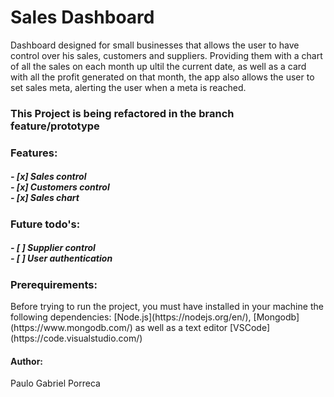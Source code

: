 <h1>Sales Dashboard</h1>
<p>Dashboard designed for small businesses that allows the user to have control over his sales, customers and suppliers. Providing them with a chart of all the sales on each month up ultil the current date, as well as a card with all the profit generated on that month, the app also allows the user to set sales meta, alerting the user when a meta is reached.</p>



<h3><b>This Project is being refactored in the branch feature/prototype</b></h3>

<h3>Features: <h5>
- [x] Sales control
  <br>
- [x] Customers control
  <br>
- [x] Sales chart
  <br>
  
  <h3>Future todo's: <h5>
- [ ] Supplier control
  <br>
- [ ] User authentication
  <br>




<h3>Prerequirements:</h3>
<p>Before trying to run the project, you must have installed in your machine the following dependencies:
[Node.js](https://nodejs.org/en/), [Mongodb](https://www.mongodb.com/) as well as a text editor [VSCode](https://code.visualstudio.com/)</p>

<h4>Author:</h4>
Paulo Gabriel Porreca

